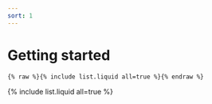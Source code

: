 ```yaml
---
sort: 1
---
```


# Getting started

```
{% raw %}{% include list.liquid all=true %}{% endraw %}
```

{% include list.liquid all=true %}
